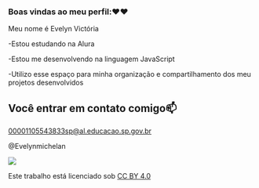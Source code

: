 ### Boas vindas ao meu perfil:❤❤

Meu nome é Evelyn Victória

-Estou estudando na Alura

-Estou me desenvolvendo na linguagem JavaScript

-Utilizo esse espaço para minha organização e compartilhamento dos meu projetos desenvolvidos

## Você entrar em contato comigo📫

00001105543833sp@al.educacao.sp.gov.br

@Evelynmichelan

![](https://media1.tenor.com/m/QLFDNb2aPRgAAAAC/bts-bts-hearts.gif)


<p xmlns:cc="http://creativecommons.org/ns#" >Este trabalho está licenciado sob <a href="https://creativecommons.org/licenses/by/4.0/?ref=chooser-v1" target="_blank" rel="license noopener noreferrer" style="display:inline-block;">CC BY 4.0<img style="height:22 px! important;margin-left:3 px;vertical-align:text-bottom ;" src="https://mirrors.creativecommons.org/presskit/icons/cc.svg?ref=chooser-v1" alt=""><img style="height:22 px! important;margin-left:3 px;vertical -align:texto inferior;" src="https://mirrors.creativecommons.org/presskit/icons/by.svg?ref=chooser-v1" alt=""></a></p>

